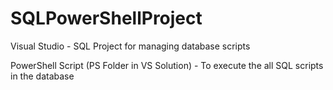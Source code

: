 # SQLPowerShellProject

Visual Studio - SQL Project for managing database scripts


PowerShell Script (PS Folder in VS Solution) - To execute the all SQL scripts in the database 
